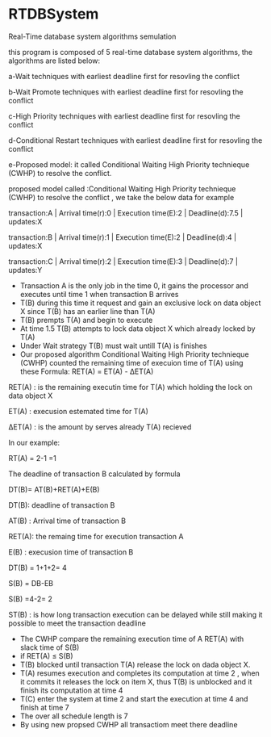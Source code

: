 # RTDBSystem
Real-Time database system algorithms semulation

this program is composed of 5 real-time database system algorithms, the algorithms are listed below: 

a-Wait techniques  with earliest deadline first for resovling the conflict

b-Wait Promote techniques with earliest deadline first for resovling the conflict

c-High Priority techniques  with earliest deadline first for resovling the conflict

d-Conditional Restart techniques  with earliest deadline first for resovling the conflict

e-Proposed model: it called Conditional Waiting High Priority technieque (CWHP) to resolve the conflict.
          
proposed model called :Conditional Waiting High Priority technieque (CWHP) to resolve the conflict , we take the below data for example

transaction:A |	Arrival time(r):0 |	Execution time(E):2 |	Deadline(d):7.5 |	updates:X

transaction:B |	Arrival time(r):1 |	Execution time(E):2 |	Deadline(d):4 |	updates:X

transaction:C |	Arrival time(r):2 |	Execution time(E):3 |	Deadline(d):7 |	updates:Y

-	Transaction A  is the only job in the time 0, it gains the processor and executes until time 1 when transaction B arrives
-	T(B)  during this time it request and gain an exclusive lock on data object X since T(B) has an earlier line than T(A)
-	T(B)  prempts T(A)  and begin to execute 
-	At time 1.5 T(B) attempts to lock data object X which already locked by T(A)
-	Under Wait strategy T(B) must wait untill T(A) is finishes 
-	Our proposed algorithm Conditional Waiting High Priority technieque (CWHP) counted the remaining time of  execuion time of T(A) using these Formula:
RET(A) = ET(A) - ∆ET(A)

RET(A) : is the remaining executin time for T(A)  which holding the lock on data object X

ET(A) : execusion estemated time for T(A)

∆ET(A) : is the amount by serves already T(A) recieved

In our example:

RT(A) = 2-1 =1

The deadline of transaction B calculated by formula

DT(B)= AT(B)+RET(A)+E(B) 

DT(B): deadline of transaction B

AT(B) : Arrival time of transaction B

RET(A): the remaing time for execution transaction A

E(B) : execusion time of transaction B

DT(B)  = 1+1+2= 4

S(B) = DB-EB

S(B) =4-2= 2

ST(B) : is how long transaction execution can be delayed while still making it possible to meet the transaction deadline

-	The CWHP compare the remaining execution time of  A RET(A) with  slack time of S(B)
-	if  RET(A)  ≤ S(B)
-	T(B) blocked until  transaction T(A) release the lock on dada object X.
-	T(A)  resumes execution and completes its computation at time 2 , when it commits it releases the lock  on item X, thus T(B)  is unblocked and it finish its computation at time 4
-	T(C)  enter the system at time 2 and start the execution at time 4 and finish at time 7
-	The over all schedule length is 7
-	By using new propsed CWHP all transactiom meet there deadline


 


